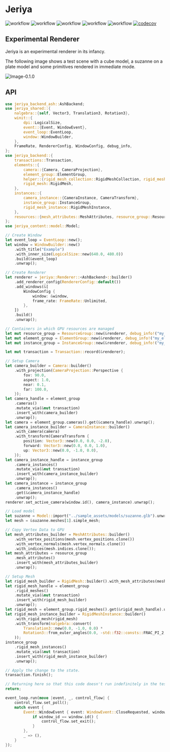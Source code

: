 # Jeriya

![workflow](https://github.com/hpatjens/Jeriya/actions/workflows/build.yml/badge.svg)
![workflow](https://github.com/hpatjens/Jeriya/actions/workflows/fmt.yml/badge.svg)
![workflow](https://github.com/hpatjens/Jeriya/actions/workflows/clippy.yml/badge.svg)
![workflow](https://github.com/hpatjens/Jeriya/actions/workflows/doc.yml/badge.svg)
![workflow](https://github.com/hpatjens/Jeriya/actions/workflows/examples.yml/badge.svg)
[![codecov](https://codecov.io/gh/hpatjens/Jeriya/branch/main/graph/badge.svg?token=JZ0PDV414L)](https://codecov.io/gh/hpatjens/Jeriya)

## Experimental Renderer

Jeriya is an experimental renderer in its infancy.

The following image shows a test scene with a cube model, a suzanne on a plate model and some primitives rendered in immediate mode.

![Image-0.1.0](docs/image-0.1.0.jpg)

## API

```rust
use jeriya_backend_ash::AshBackend;
use jeriya_shared::{
    nalgebra::{self, Vector3, Translation3, Rotation3},
    winit::{
        dpi::LogicalSize,
        event::{Event, WindowEvent},
        event_loop::EventLoop,
        window::WindowBuilder,
    },
    FrameRate, RendererConfig, WindowConfig, debug_info,
};
use jeriya_backend::{
    transactions::Transaction,
    elements::{
        camera::{Camera, CameraProjection},
        element_group::ElementGroup,
        helper::{rigid_mesh_collection::RigidMeshCollection, rigid_mesh_instance_collection::RigidMeshInstanceCollection},
        rigid_mesh::RigidMesh,
    },
    instances::{
        camera_instance::{CameraInstance, CameraTransform},
        instance_group::InstanceGroup,
        rigid_mesh_instance::RigidMeshInstance,
    },
    resources::{mesh_attributes::MeshAttributes, resource_group::ResourceGroup},
};
use jeriya_content::model::Model;

// Create Window
let event_loop = EventLoop::new();
let window = WindowBuilder::new()
    .with_title("Example")
    .with_inner_size(LogicalSize::new(640.0, 480.0))
    .build(&event_loop)
    .unwrap();

// Create Renderer
let renderer = jeriya::Renderer::<AshBackend>::builder()
    .add_renderer_config(RendererConfig::default())
    .add_windows(&[
        WindowConfig {
            window: &window,
            frame_rate: FrameRate::Unlimited,
        },
    ])
    .build()
    .unwrap();

// Containers in which GPU resources are managed
let mut resource_group = ResourceGroup::new(&renderer, debug_info!("my_resource_group"));
let mut element_group = ElementGroup::new(&renderer, debug_info!("my_element_group"));
let mut instance_group = InstanceGroup::new(&renderer, debug_info!("my_instance_group"));

let mut transaction = Transaction::record(&renderer);

// Setup Camera
let camera_builder = Camera::builder()
    .with_projection(CameraProjection::Perspective {
        fov: 90.0,
        aspect: 1.0,
        near: 0.1,
        far: 100.0,
    });
let camera_handle = element_group
    .cameras()
    .mutate_via(&mut transaction)
    .insert_with(camera_builder)
    .unwrap();
let camera = element_group.cameras().get(&camera_handle).unwrap();
let camera_instance_builder = CameraInstance::builder()
    .with_camera(camera)
    .with_transform(CameraTransform {
        position: Vector3::new(0.0, 0.0, -2.0),
        forward: Vector3::new(0.0, 0.0, 1.0),
        up: Vector3::new(0.0, -1.0, 0.0),
    });
let camera_instance_handle = instance_group
    .camera_instances()
    .mutate_via(&mut transaction)
    .insert_with(camera_instance_builder)
    .unwrap();
let camera_instance = instance_group
    .camera_instances()
    .get(&camera_instance_handle)
    .unwrap();
renderer.set_active_camera(window.id(), camera_instance).unwrap();

// Load model
let suzanne = Model::import("../sample_assets/models/suzanne.glb").unwrap();
let mesh = &suzanne.meshes[1].simple_mesh;

// Copy Vertex Data to GPU
let mesh_attributes_builder = MeshAttributes::builder()
    .with_vertex_positions(mesh.vertex_positions.clone())
    .with_vertex_normals(mesh.vertex_normals.clone())
    .with_indices(mesh.indices.clone());
let mesh_attributes = resource_group
    .mesh_attributes()
    .insert_with(mesh_attributes_builder)
    .unwrap();

// Setup Mesh
let rigid_mesh_builder = RigidMesh::builder().with_mesh_attributes(mesh_attributes);
let rigid_mesh_handle = element_group
    .rigid_meshes()
    .mutate_via(&mut transaction)
    .insert_with(rigid_mesh_builder)
    .unwrap();
let rigid_mesh = element_group.rigid_meshes().get(&rigid_mesh_handle).unwrap();
let rigid_mesh_instance_builder = RigidMeshInstance::builder()
    .with_rigid_mesh(rigid_mesh)
    .with_transform(nalgebra::convert(
        Translation3::new(0.0, -1.0, 0.0) * 
        Rotation3::from_euler_angles(0.0, -std::f32::consts::FRAC_PI_2, 0.0)
    ));
instance_group
    .rigid_mesh_instances()
    .mutate_via(&mut transaction)
    .insert_with(rigid_mesh_instance_builder)
    .unwrap();

// Apply the change to the state.
transaction.finish();

// Returning here so that this code doesn't run indefinitely in the tests.
return;

event_loop.run(move |event, _, control_flow| {
    control_flow.set_poll();
    match event {
        Event::WindowEvent { event: WindowEvent::CloseRequested, window_id } => {
            if window_id == window.id() { 
                control_flow.set_exit();
            }
        },
        _ => (),
    }
});
```